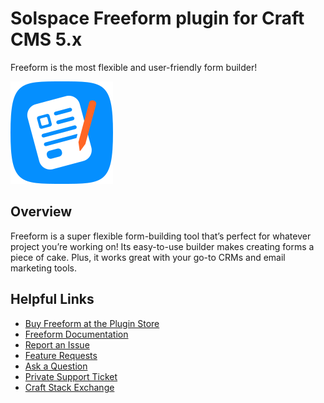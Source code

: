 # Solspace Freeform plugin for Craft CMS 5.x

Freeform is the most flexible and user-friendly form builder!

![Freeform icon](packages/plugin/src/icon.svg)

## Overview

Freeform is a super flexible form-building tool that’s perfect for whatever project you’re working on! Its easy-to-use builder makes creating forms a piece of cake. Plus, it works great with your go-to CRMs and email marketing tools.

## Helpful Links

- [Buy Freeform at the Plugin Store](https://plugins.craftcms.com/freeform)
- [Freeform Documentation](https://docs.solspace.com/craft/freeform/v5/)
- [Report an Issue](https://github.com/solspace/craft-freeform/issues)
- [Feature Requests](https://github.com/solspace/craft-freeform/discussions)
- [Ask a Question](https://github.com/solspace/craft-freeform/discussions)
- [Private Support Ticket](https://docs.solspace.com/support/)
- [Craft Stack Exchange](https://craftcms.stackexchange.com/questions/tagged/solspace)
